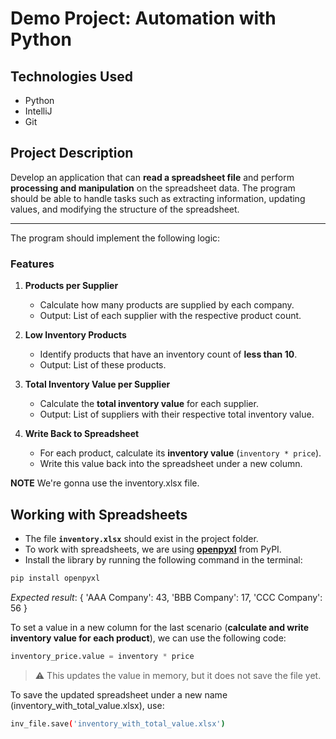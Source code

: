 # Demo Project: Automation with Python

## Technologies Used
- Python
- IntelliJ
- Git

## Project Description
Develop an application that can **read a spreadsheet file** and perform **processing and manipulation** on the spreadsheet data. The program should be able to handle tasks such as extracting information, updating values, and modifying the structure of the spreadsheet.

---

The program should implement the following logic:

### Features
1. **Products per Supplier**  
   - Calculate how many products are supplied by each company.  
   - Output: List of each supplier with the respective product count.  

2. **Low Inventory Products**  
   - Identify products that have an inventory count of **less than 10**.  
   - Output: List of these products.  

3. **Total Inventory Value per Supplier**  
   - Calculate the **total inventory value** for each supplier.  
   - Output: List of suppliers with their respective total inventory value.  

4. **Write Back to Spreadsheet**  
   - For each product, calculate its **inventory value** (`inventory * price`).  
   - Write this value back into the spreadsheet under a new column.  

**NOTE** We're gonna use the inventory.xlsx file.

## Working with Spreadsheets

- The file **`inventory.xlsx`** should exist in the project folder.  
- To work with spreadsheets, we are using **[openpyxl](https://pypi.org/project/openpyxl/)** from PyPI.  
- Install the library by running the following command in the terminal:  

```bash
pip install openpyxl
```

*Expected result*: 
{
    'AAA Company': 43,
    'BBB Company': 17,
    'CCC Company': 56
}

To set a value in a new column for the last scenario (**calculate and write inventory value for each product**), we can use the following code:  

```python
inventory_price.value = inventory * price
```

> ⚠️ This updates the value in memory, but it does not save the file yet.

To save the updated spreadsheet under a new name (inventory_with_total_value.xlsx), use:
``` bash
inv_file.save('inventory_with_total_value.xlsx')
```

